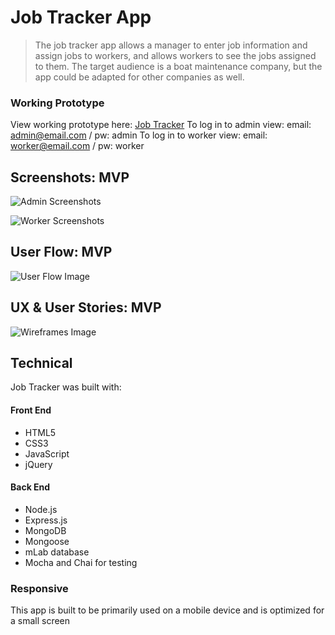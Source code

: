 # Job Tracker App

> The job tracker app allows a manager to enter job information and assign jobs to workers, 
> and allows workers to see the jobs assigned to them. The target audience is a 
> boat maintenance company, but the app could be adapted for other companies as well.

### Working Prototype

View working prototype here: [Job Tracker](https://job-tracker-node-capstone.herokuapp.com/)
To log in to admin view: email: admin@email.com / pw: admin
To log in to worker view: email: worker@email.com / pw: worker

## Screenshots: MVP

![Admin Screenshots](/screenshots/screenshots-admin.png)
  

![Worker Screenshots](/screenshots/screenshots-worker.png)


## User Flow: MVP 

![User Flow Image](/screenshots/mvp-user-flow.png)

## UX & User Stories: MVP

![Wireframes Image](/screenshots/mvp-wireframes.png)

## Technical

Job Tracker was built with: 

#### Front End

* HTML5
* CSS3
* JavaScript 
* jQuery 

#### Back End 
* Node.js 
* Express.js
* MongoDB
* Mongoose
* mLab database
* Mocha and Chai for testing


### Responsive
This app is built to be primarily used on a mobile device and is optimized for a small screen






